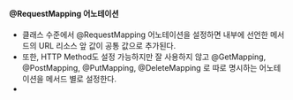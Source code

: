 #### @RequestMapping 어노테이션
- 클래스 수준에서 @RequestMapping 어노테이션을 설정하면 내부에 선언한 메서드의 URL 리소스 앞 값이 공통 값으로 추가된다.
- 또한, HTTP Method도 설정 가능하지만 잘 사용하지 않고 @GetMapping, @PostMapping, @PutMapping, @DeleteMapping 로 따로 명시하는 어노테이션을 메서드 별로 설정한다.
- 
